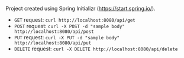 Project created using Spring Initializr (https://start.spring.io/).

- `GET` request: `curl http://localhost:8080/api/get`
- `POST` request: `curl -X POST -d "sample body" http://localhost:8080/api/post`
- `PUT` request: `curl -X PUT -d "sample body" http://localhost:8080/api/put`
- `DELETE` request: `curl -X DELETE http://localhost:8080/api/delete`
